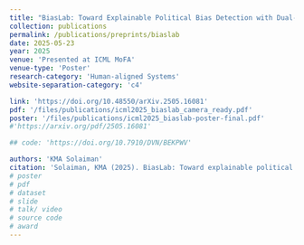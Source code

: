 ```yaml
---
title: "BiasLab: Toward Explainable Political Bias Detection with Dual-Axis Annotations and Rationale Indicators"
collection: publications 
permalink: /publications/preprints/biaslab
date: 2025-05-23
year: 2025
venue: 'Presented at ICML MoFA'
venue-type: 'Poster'
research-category: 'Human-aligned Systems'
website-separation-category: 'c4'

link: 'https://doi.org/10.48550/arXiv.2505.16081'
pdf: '/files/publications/icml2025_biaslab_camera_ready.pdf'
poster: '/files/publications/icml2025_biaslab-poster-final.pdf'
#'https://arxiv.org/pdf/2505.16081'

## code: 'https://doi.org/10.7910/DVN/BEKPWV'

authors: 'KMA Solaiman'
citation: 'Solaiman, KMA (2025). BiasLab: Toward explainable political bias detection with dual-axis annotations and rationale indicators. arXiv. https://arxiv.org/abs/2505.16081'
# poster
# pdf
# dataset
# slide
# talk/ video
# source code
# award
---
```

